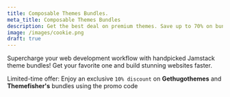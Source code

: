 ```yaml
---
title: Composable Themes Bundles.
meta_title: Composable Themes Bundles
description: Get the best deal on premium themes. Save up to 70% on bundles
image: /images/cookie.png
draft: true
---
```

Supercharge your web development workflow with handpicked Jamstack theme bundles! Get your favorite one and build stunning websites faster.

Limited-time offer: Enjoy an exclusive `10% discount` on **Gethugothemes** and **Themefisher's** bundles using the promo code <CopyButton text="STATICHUNT" />
